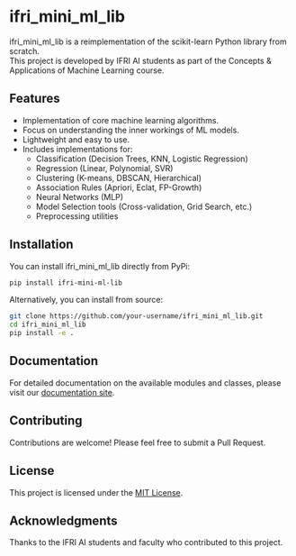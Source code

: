 # ifri_mini_ml_lib

ifri_mini_ml_lib is a reimplementation of the scikit-learn Python library from scratch.  
This project is developed by IFRI AI students as part of the Concepts & Applications of Machine Learning course.

## Features

- Implementation of core machine learning algorithms.
- Focus on understanding the inner workings of ML models.
- Lightweight and easy to use.
- Includes implementations for:
  - Classification (Decision Trees, KNN, Logistic Regression)
  - Regression (Linear, Polynomial, SVR)
  - Clustering (K-means, DBSCAN, Hierarchical)
  - Association Rules (Apriori, Eclat, FP-Growth)
  - Neural Networks (MLP)
  - Model Selection tools (Cross-validation, Grid Search, etc.)
  - Preprocessing utilities

## Installation

You can install ifri_mini_ml_lib directly from PyPi:

```bash
pip install ifri-mini-ml-lib
```

Alternatively, you can install from source:

```bash
git clone https://github.com/your-username/ifri_mini_ml_lib.git
cd ifri_mini_ml_lib
pip install -e .
```

## Documentation

For detailed documentation on the available modules and classes, please visit our [documentation site](https://your-documentation-site.com).

## Contributing

Contributions are welcome! Please feel free to submit a Pull Request.

## License

This project is licensed under the [MIT License](LICENSE).

## Acknowledgments

Thanks to the IFRI AI students and faculty who contributed to this project.
